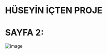# HÜSEYİN İÇTEN PROJE 


# SAYFA 2:
![image](https://github.com/huseyinicten/bitrme2/assets/115720201/ff584a80-8c7f-41c4-af91-3548e4f74818)


